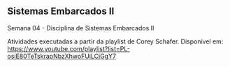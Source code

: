 ## Sistemas Embarcados II
Semana 04 - Disciplina de Sistemas Embarcados II

Atividades executadas a partir da playlist de Corey Schafer. Disponível em:
https://www.youtube.com/playlist?list=PL-osiE80TeTskrapNbzXhwoFUiLCjGgY7